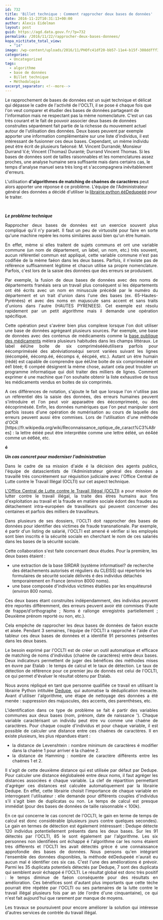 ```yaml
---
id: 732
title: 'Billet technique : Comment rapprocher deux bases de données'
date: 2016-11-22T10:31:13+00:00
author: Alexis Eidelman
layout: post
guid: https://agd.data.gouv.fr/?p=732
permalink: /2016/11/22/rapprocher-deux-bases-donnees/
kopa_nictitate_total_view:
  - "14"
image: /wp-content/uploads/2016/11/PHOfc41df20-bb57-11e4-b15f-308ddfff3221-805x453-1.jpg
categories:
  - Uncategorized
tags:
  - algorithme
  - base de données
  - Billet technique
  - Méthodologie
excerpt_separator: <!--more-->
---
```

Le rapprochement de bases de données est un sujet technique et délicat qui dépasse le cadre de l'activité de l'OCLTI, il se pose é chaque fois que l'on veut comparer et étudier des bases de données partageant de l'information mais ne respectant pas la mème nomenclature. C'est un cas très courant et le fait de pouvoir associer deux bases de données construites séparément fait partie de la richesse du mouvement actuel autour de l'utilisation des données.<!--more--> Deux bases peuvent par exemple apporter une information complémentaire sur une liste d'individus, il est intéressant de fusionner ces deux bases. Cependant, un mème individu peut ètre écrit de plusieurs faéonsé: M. Vincent Durrandé; Monsieur Durrand V.é; Vincent (Thomas) Duranté; Durrand Vincent Thomas. Si les bases de données sont de tailles raisonnables et les nomenclatures assez proches, une analyse humaine sera suffisante mais dans certains cas, le temps d'analyse manuel sera très long et s'accompagnera inévitablement d'erreurs.

L'utilisation **d'algorithmes de matching de chaénes de caractères** peut alors apporter une réponse é ce problème. L'équipe de l'Administrateur général des données a décidé d'utiliser la [librairie python ééDedupeéé](https://dedupe.readthedocs.io/en/latest/) pour le traiter.

&nbsp;

_**Le problème technique**_

<p style="text-align: justify;">
  Rapprocher deux bases de données est un exercice souvent plus compliqué qu'il n'y paraét. Il faut un peu de virtuosité pour faire en sorte qu'une machine repère les noms similaires aussi bien qu'un ètre humain.
</p>

<p style="text-align: justify;">
  En effet, mème si elles traitent de sujets communs et ont une variable commune (un nom de département, un label, un nom, etc.) très souvent, aucun référentiel commun est appliqué, cette variable commune n'est pas codifiée de la mème faéon dans les deux bases. Parfois, il n'existe pas de référence suffisamment légitime et chacun utilise sa propre nomenclature. Parfois, c'est lors de la saisie des données que des erreurs se produisent.
</p>

<p style="text-align: justify;">
  Par exemple, la fusion de deux bases de données avec des noms de départements franéais sera un travail plus conséquent si les départements ont été écrits avec un nom en minuscule précédé par le numéro du département et un trait d'union dans l'une des bases (ex. 65-Hautes-Pyrénées) et avec des noms en majuscule sans accent et sans traits d'unions dans l'autre (HAUTES PYRENEES). Cet exemple est résolu rapidement par un petit algorithme mais il demande une opération spécifique.
</p>

<p style="text-align: justify;">
  Cette opération peut s'avérer bien plus complexe lorsque l'on doit utiliser une base de données agrégeant plusieurs sources. Par exemple, une base de données avec des contenus de médicaments comme la <a href="https://www.data.gouv.fr/fr/datasets/base-de-donnees-publique-des-medicaments-base-officielle/">base publique des médicaments</a> mèlera plusieurs habitudes dans les champs littéraux. Le label ééUne boite de six compriméséééutilisera parfois pour éécompriméséé des abréviationséqui seront variées suivant les lignes (éécompéé, éécomp.éé, éécomps é, éécpéé, etc.). Autant un ètre humain (rèdé) est capable de comprendre que ééUne boite de six comprimésééé et éé1 bteé; 6 compéé désignent la mème chose, autant cela peut troubler un programme informatique qui doit traiter des milliers de lignes. Comment exprimer é une machine que l'on souhaite obtenir la liste exhaustive de tous les médicaments vendus en boites de six comprimés.
</p>

<p style="text-align: justify;">
  A ces différences de notation, s'ajoute le fait que lorsque l'on n'utilise pas un référentiel dès la saisie des données, des erreurs humaines peuvent s'introduire et l'on peut voir apparaétre des éécomprimeéé, ou des éécopriméséé. Enfin, les données numériques que l'on peut manipuler sont parfois issues d'une opération de numérisation au cours de laquelle des erreurs peuvent aussi ètre commises. Lors de l'utilisation d'une méthode d'OCR [https://fr.wikipedia.org/wiki/Reconnaissance_optique_de_caract%C3%A8res] : la lettre ééiéé peut ètre interprétée comme une lettre ééléé, un éé4éé comme un éé6éé, etc.
</p>

**é**

_**Un cas concret pour moderniser l'administration**_

<p style="text-align: justify;">
  Dans le cadre de sa mission d'aide é la décision des agents publics, l'équipe de datascientists de l'Administrateur général des données a travaillé très concrètement sur réquisition judiciaire avec l'Office Central de Lutte contre le Travail Illégal (OCLTI) sur cet aspect technique.
</p>

<p style="text-align: justify;">
  <a href="http://www.gendarmerie.interieur.gouv.fr/Notre-Institution/Nos-missions/Police-judiciaire/Travail-illegal-OCLTI">L'Office Central de Lutte contre le Travail Illégal (OCLTI)</a> a pour mission de lutter contre le travail illégal, la traite des ètres humains aux fins d'exploitation au travail et la fraude en matière sociale édont des fraudes au détachement intra-européen de travailleurs qui peuvent concerner des centaines et parfois des milliers de travailleurs.
</p>

<p style="text-align: justify;">
  Dans plusieurs de ses dossiers, l'OCLTI doit rapprocher des bases de données pour identifier des victimes de fraude transnationale. Par exemple, é partir d'un listing de salarié, l'OCLTI est amené é vérifier si les employés sont bien inscrits é la sécurité sociale en cherchant le nom de ces salariés dans les bases de la sécurité sociale.
</p>

Cette collaboration s'est faite concernant deux études. Pour la première, les deux bases étaient :

  * une extraction de la base SIRDAR (système informatiseI? de recherche des détachements autorisés et réguliers du CLEISS) qui répertorie les formulaires de sécurité sociale délivrés é des individus détachés temporairement en France (environ 8000 noms).
  * une base composée d'individus victimes établies par les enquèteursé (environ 800 noms).

<p style="text-align: justify;">
  Ces deux bases étant construites indépendamment, des individus peuvent ètre reportés différemment, des erreurs peuvent avoir été commises (Faute de frappe/d'orthographe ; Noms é rallonge enregistrés partiellement ; Deuxième prénom reporté ou non, etc.).
</p>

<p style="text-align: justify;">
  Cela empèche de rapprocher les deux bases de données de faéon exacte et aisée. Pendant 3 semaines, l'équipe de l'OCLTI a rapproché é l'aide d'un tableur ces deux bases de données et a identifié 91 personnes présentes dans les deux bases.
</p>

<p style="text-align: justify;">
  Le besoin exprimé par l'OCLTI est de créer un outil automatique et efficace de matching de noms d'individus (chaéne de caractères) entre deux bases. Deux indicateurs permettent de juger des bénéfices des méthodes mises en éuvre par Etalab : le temps de calcul et le taux de détection. Le taux de détection de référence pour ce premier jeu de donnés est celui de l'OCLTI, ce qui permet d'évaluer le résultat obtenu par Etalab.
</p>

<p style="text-align: justify;">
  Nous avons répliqué en tant que personne qualifiée ce travail en utilisant la librairie Python intitulée <a href="https://github.com/datamade/dedupe">Dedupe</a>, qui automatise la déduplication inexacte. Avant d'utiliser l'algorithme, une étape de nettoyage des données a été menée : suppression des majuscules, des accents, des parenthèses, etc.
</p>

<p style="text-align: justify;">
  L'identification dans ce type de problème se fait é partir des variables communes aux deux bases (nom, prénom, date de naissance '). Chaque variable caractérisant un individu peut ètre vu comme une chaéne de caractères. Pour chaque couple d'individus et pour chaque variable, il est possible de calculer une distance entre ces chaénes de caractères. Il en existe plusieurs, les plus répandues étant :
</p>

<ul style="text-align: justify;">
  <li>
    la distance de Levenshtein : nombre minimum de caractères é modifier dans la chaéne 1 pour arriver é la chaéne 2.
  </li>
  <li>
    la distance de Hamming : nombre de caractère différents entre les chaénes 1 et 2.
  </li>
</ul>

<p style="text-align: justify;">
  Il s'agit de cette deuxième distance qui est utilisée par défaut par Dedupe. Pour calculer une distance ééglobaleéé entre deux noms, il faut agréger les distances associées é chaque variable. La clef de répartition permettant d'agréger ces distances est calculée automatiquement par la librairie Dedupe. En effet, cette librairie choisit l'importance de chaque variable en interrogeant l'utilisateur : elle demande pour différents couples d'individus s'il s'agit bien de duplicatas ou non. Le temps de calcul est presque immédiat (pour des bases de données de taille raisonnable < 100k).
</p>

<p style="text-align: justify;">
  En ce qui concerne le cas concret de l'OCLTI, le gain en terme de temps de calcul est donc considérable (plusieurs jours contre quelques secondes). Le gain en termes de détection est également intéressant : Dedupe détecte 120 individus potentiellement présents dans les deux bases. Sur les 91 détectés par l'OCLTI, 85 le sont également par l'algorithme. Les six personnes non identifiées ont échappé é l'algorithme car les noms étaient très différents et l'OCLTI les avait détectés grèce é une connaissance approfondie des bases de données. Nous pensons qu'en intégrant l'ensemble des données disponibles, la méthode ééDedupeéé n'aurait eu aucun mal é identifier ces six cas. C'est l'une des améliorations é prévoir. Parmi les 35 duplicata potentiels détectés par Dedupe, 7 sont des duplicata qui semblent avoir échappé é l'OCLTI. Le résultat global est donc très positif : le temps diminue de faéon conséquente pour des résultats en amélioration. Ces bénéfices sont d'autant plus importants que cette tèche pourrait ètre répétée par l'OCLTI ou ses partenaires de la lutte contre le travail illégal plusieurs fois par an (de l'ordre d'une cinquantaine), ce qui n'est fait aujourd'hui que rarement par manque de moyens.
</p>

<p style="text-align: justify;">
  Les travaux se poursuivent pour encore améliorer la solution qui intéresse d'autres services de contrèle du travail illégal.
</p>
